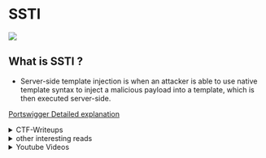 # SSTI
![](ssrf.png)
## What is SSTI ?

- Server-side template injection is when an attacker is able to use native template syntax to inject a malicious payload into a template, which is then executed server-side.

<a href="https://portswigger.net/web-security/server-side-template-injection">Portswigger Detailed explanation</a>

<details>
  <summary>CTF-Writeups</summary>

## CTF-Writeups 

- [2017](#2017)

- [2018](#2018)

- [2019](#2019)

- [2020](#2020)

- [2021](#2021)

### 2017

- <a href="https://ctf-writeups.ru/2k17/asis-ctf-finals-2017/golem-is-stupid/">Golem is stupid, Asis2017</a>

- [ktrio3 : Shia Labeouf-off!, CSAW Quals](https://ctftime.org/writeup/7580)



### 2018 

- <a href="https://medium.com/bugbountywriteup/angstromctf-2018-web-writeups-part-2-6c1ee586aa64">Abdelkader Belcaid : AngstromCTF 2018, Madlibs</a>


- <a href="https://medium.com/bugbountywriteup/tokyowesterns-ctf-4th-2018-writeup-part-3-1c8510dfad3f">Abdelkader Belcaid
: Tokyowesterns 2018,Shrine</a>

- <a href="https://ctftime.org/writeup/11014">kazkiti :  HackIT CTF 2018,Believers Case</a>

- <a href="https://s0cket7.com/picoctf-web/">s0cket7 : picoctf _flask cards_ </a>

- [kazkiti : TorPy,InCTF](https://ctftime.org/writeup/11519)

- [flawwn : TorPy,InCTF](https://github.com/flawwan/CTF-Writeups/blob/master/inCTF2018/torpy.md)

- [HaboobTeam : SimpleVN](https://github.com/HaboobTeam/BCTF-2018-write-up/raw/master/WEB/SimpleVN.pdf)


### 2019

- <a href="https://medium.com/bugbountywriteup/x-mas-2019-ctf-write-up-mercenary-hat-factory-ssti-53e82d58829e">Slamat : X-MAS 2019 CTF write-up (Mercenary Hat Factory) SSTI</a>

- <a href="https://hell38vn.wordpress.com/2019/03/05/tamu-ctf2019-science-web/">hell38vn : tamuctf2019 Science</a>

- <a href="https://nytr0gen.github.io/writeups/ctf/2019/09/09/defcamp-ctf-quals-2019.html">nytrogen : defcamp quals 2019,Movie Night</a>

- <a href="https://redpwn.net/writeups/picoctf2019/empire2/">redpwn : picoctf _empire2_</a>

- [Terjanq : Scam Generator, JUSTCTF ](https://hackmd.io/@terjanq/justctf_writeups#Scam-generator-web-2-solves-unfixed-amp-1-solve-fixed)

- [Dvd848 : Science,TamuCTF](https://github.com/Dvd848/CTFs/blob/master/2019_TAMUctf/Science.md)

- [noobintheshell : Science, TamuCTF](https://noobintheshell.medium.com/tamuctf2019-writeups-1-360f53008f7a#708a)

- [kazkiti : repeeaaaat, EncryptCTF](https://ctftime.org/writeup/14342)

### 2020 

- <a href="https://github.com/team0se7en/CTF-Writeups/blob/master/csictf2020/web/The_Usual_Suspects/README.md">team0se7en : csictf2020, Usual suspects</a>

- [ahmed : the usual suspects, csictf](https://ahmed-belkahla.me/post/csictf2020/#the-usual-suspects-499pts-32-solves-)

- <a href="https://hackerone.com/reports/895778">nirvana_msu : [H1-2006] CTF Writeup</a>

- <a href="https://noxtal.com/writeups/2020/08/02/hacktivitycon-template-shack/">noxtal : hacktivitycon,template-shack</a>

- [bootplug : http for pros,defcamp](https://github.com/bootplug/writeups/blob/master/2020/defcamp/writeups.md#http-for-pros)

- [st98 : Notes,hexion](https://st98.github.io/diary/posts/2020-04-13-hexion-ctf-2020-online.html#web-881-notes-37-solves)

- [Arashparsa : SimpleFlask, GACTF](https://www.arashparsa.com/gactf/)

- [SamXML : Congenial Octo Couscous, TJCTF](https://drive.google.com/file/d/1SMHzyP9jwN3vslfYU2kejVU-crYfnD8P/view)

- [Kazkiti : Notepad, Zer0pts](https://ctftime.org/writeup/18597)

- [posix : Notepad, Zer0pts](https://blog.p6.is/zer0pts-CTF-2020/)

- [hamayanhamayan : Notepad, Zero0pts](https://blog.hamayanhamayan.com/entry/2020/03/09/131651)

- [v4681d : MicroService, SUSEC](https://ctftime.org/writeup/18951)

- [Ox12A0F : Memehub, Bsides Algiers quals](https://ctftime.org/writeup/25435)

- [justjosef : Faraday, EkoParty](https://ctftime.org/writeup/23840)

- [spotless : Newsletter, VolgaCTF quals](https://spotless.tech/volgactf-2020-qualifier-newsletter.html)

### 2021 

- [guyintheshell : maze,0x41414141](https://www.youtube.com/watch?v=YA8wcG1GL8A)

- [luftenshjaltar : maze,0x41414141](https://luftenshjaltar.info/writeups/0x41414141ctf/web/maze/)

- [Sqrtrev : DMM,DarkCON](https://vuln.live/blog/12)

- [beerpwn : Localization is hard(thymeleaf SSTI),AerpCTF](https://beerpwn.github.io/ctf/2021/aero_CTF/web/Localization_is_hard/)

- [n4sm : Localization is hard,AeroCTF](https://ret2school.github.io/post/localization_is_hard_wu/)

- [isopach : Injection, DCTF](https://isopach.dev/DCTF-2021/#injection)

- [luc : Lotion,Foobar](https://szymanski.ninja/en/ctfwriteups/2021/foobar/lotion/)

- [xxonorg : Injection, DCTF](https://github.com/xxonorg/dCTF2021_Writeup/blob/main/Injection.md)

- [manhnv : Starfleet, CyberApocalypse](https://manhnv.com/2021/04/cyber-apocalypse-2021-web-starfleet-writeup/)

- [ryan-cd : ninja name generator, InterIUT](https://github.com/ryan-cd/ctf/tree/master/2020/interIUT/ninja_name_generator)

- [ianjelot : AgentTester, Nahamcon](https://thegoonies.github.io/2021/03/15/nahamconctf-2021-agent-tester-v2/)

</details>


<details>
  <summary>other interesting reads</summary>

### other interesting reads 

- <a href="https://we45.com/blog/server-side-template-injection-a-crash-course/">we45 : SSTI Crash Course</a>

- <a href="https://portswigger.net/research/server-side-template-injection">Portswigger : SSTI Research</a>

- <a href="https://book.hacktricks.xyz/pentesting-web/ssti-server-side-template-injection">Hacktricks : SSTI</a>

- <a href="https://musyokaian.medium.com/server-side-template-injection-ssti-afa201f2afbb">Musyoka Ian : SSTI explanation</a>

- <a href="https://www.onsecurity.io/blog/server-side-template-injection-with-jinja2/">onsecurity SSTI with jinja2</a>

- <a href="https://medium.com/@nyomanpradipta120/ssti-in-flask-jinja2-20b068fdaeee">SSTI in flask/jinja2</a>

- <a href="https://blog.cobalt.io/a-pentesters-guide-to-server-side-template-injection-ssti-c5e3998eae68">cobalt : pentesters guide to SSTI</a>

- <a href="https://pequalsnp-team.github.io/cheatsheet/flask-jinja2-ssti">SSTI : cheatsheet</a>

- <a href="https://0x1.gitlab.io/web-security/Server-Side-Template-Injection/">0x1 : SSTI</a>

- <a href="https://github.com/swisskyrepo/PayloadsAllTheThings/tree/master/Server%20Side%20Template%20Injection#jinja2">PayloadAllTheThings : SSTI</a>

- [Jinja2 SSTI Filter bypass](https://medium.com/@nyomanpradipta120/jinja2-ssti-filter-bypasses-a8d3eb7b000f)

- [0day : JInja2 template injection filter bypasses](https://0day.work/jinja2-template-injection-filter-bypasses/)

- [acunetix : exploiting ssti in thymeleaf](https://www.acunetix.com/blog/web-security-zone/exploiting-ssti-in-thymeleaf/)

- [veracode : Spring-view manipulation vulnerability](https://www.veracode.com/blog/secure-development/spring-view-manipulation-vulnerability)

- [Hacktricks : thymeleaf java SSTI](https://book.hacktricks.xyz/pentesting-web/ssti-server-side-template-injection#thymeleaf-java)

- [posix :Python-SSTI-exploitable-classes ](https://blog.p6.is/Python-SSTI-exploitable-classes/)

</details>


<details>
  <summary>Youtube Videos</summary>
  
### Youtube Videos 

- <a href="https://www.youtube.com/watch?v=SN6EVIG4c-0">Pwnfunction : SSTI Explained</a>

- <a href="https://www.youtube.com/watch?v=WNo0GJl0Keo">Sam : SSTI</a>

- <a href="https://www.youtube.com/watch?v=jRiz8Yg9vbA">Cobalt : SSTI all-in-one</a>

</details>
